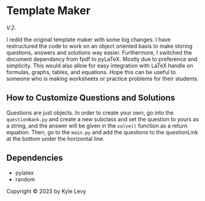 # Template Maker
_V.2._

I redid the original template maker with some big changes. I have restructured the code to work on an object oriented basis to make storing questions, answers and solutions way easier. Furthermore, I switched the document dependancy from fpdf to pyLaTeX. Mostly due to preference and simplicity. This would also allow for easy integration with LaTeX handle on formulas, graphs, tables, and equations. Hope this can be useful to someone who is making worksheets or practice problems for their students.

## How to Customize Questions and Solutions
Questions are just objects. In order to create your own, go into the `questionBank.py` and create a new subclass and set the question to yours as a string, and the answer will be given in the `solve()` function as a return equation. Then, go to the `main.py` and add the questions to the questionLink at the bottom under the horizontal line.

## Dependencies
* pylatex
* random

Copyright © 2023 by Kyle Levy